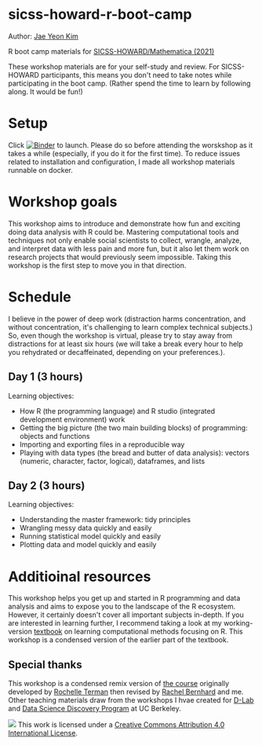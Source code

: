 # sicss-howard-r-boot-camp

Author: [Jae Yeon Kim](https://jaeyk.github.io/)

R boot camp materials for [SICSS-HOWARD/Mathematica (2021)](https://sicss.io/2021/howard-mathematica/)

These workshop materials are for your self-study and review. For SICSS-HOWARD participants, this means you don't need to take notes while participating in the boot camp. (Rather spend the time to learn by following along. It would be fun!)

# Setup

Click [![Binder](https://mybinder.org/badge_logo.svg)](https://mybinder.org/v2/gh/jaeyk/sicss-howard-r-boot-camp/HEAD) to launch. Please do so before attending the worskshop as it takes a while (especially, if you do it for the first time). To reduce issues related to installation and configuration, I made all workshop materials runnable on docker. 

# Workshop goals

This workshop aims to introduce and demonstrate how fun and exciting doing data analysis with R could be. Mastering computational tools and techniques not only enable social scientists to collect, wrangle, analyze, and interpret data with less pain and more fun, but it also let them work on research projects that would previously seem impossible. Taking this workshop is the first step to move you in that direction. 

# Schedule 

I believe in the power of deep work (distraction harms concentration, and without concentration, it's challenging to learn complex technical subjects.) So, even though the workshop is virtual, please try to stay away from distractions for at least six hours (we will take a break every hour to help you rehydrated or decaffeinated, depending on your preferences.).

## Day 1 (3 hours)

Learning objectives: 
- How R (the programming language) and R studio (integrated development environment) work  
- Getting the big picture (the two main building blocks) of programming: objects and functions 
- Importing and exporting files in a reproducible way 
- Playing with data types (the bread and butter of data analysis): vectors (numeric, character, factor, logical), dataframes, and lists 

## Day 2 (3 hours)

Learning objectives:
- Understanding the master framework: tidy principles 
- Wrangling messy data quickly and easily 
- Running statistical model quickly and easily
- Plotting data and model quickly and easily  

# Additioinal resources 

This workshop helps you get up and started in R programming and data analysis and aims to expose you to the landscape of the R ecosystem. However, it certainly doesn't cover all important subjects in-depth. If you are interested in learning further, I recommend taking a look at my working-version [textbook](https://jaeyk.github.io/PS239T/) on learning computational methods focusing on R. This workshop is a condensed version of the earlier part of the textbook. 

## Special thanks

This workshop is a condensed remix version of [the course](https://github.com/rochelleterman/PS239T) originally developed by [Rochelle Terman](http://rochelleterman.com/) then revised by [Rachel Bernhard](http://rachelbernhard.com/) and me. Other teaching materials draw from the workshops I hvae created for [D-Lab](https://dlab.berkeley.edu/) and [Data Science Discovery Program](https://data.berkeley.edu/research/discovery-program-home) at UC Berkeley.

![](https://i.creativecommons.org/l/by/4.0/88x31.png) This work is licensed under a [Creative Commons Attribution 4.0 International License](https://creativecommons.org/licenses/by/4.0/).
